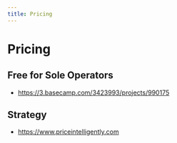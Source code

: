 ```yaml
---
title: Pricing
---
```


# Pricing

## Free for Sole Operators

- https://3.basecamp.com/3423993/projects/990175

## Strategy

- https://www.priceintelligently.com
